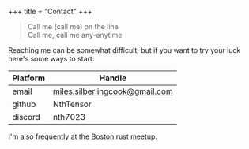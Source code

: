 +++
title = "Contact"
+++

> Call me (call me) on the line </BR>
> Call me, call me any-anytime

Reaching me can be somewhat difficult, but if you want to try your luck here's some ways to start:

| Platform | Handle                         |
|----------|--------------------------------|
| email    | miles.silberlingcook@gmail.com |
| github   | NthTensor                      |
| discord  | nth7023                        |

I'm also frequently at the Boston rust meetup.

